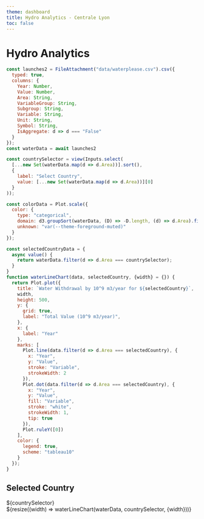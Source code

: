 ```yaml
---
theme: dashboard
title: Hydro Analytics - Centrale Lyon
toc: false
---
```


# Hydro Analytics

<!-- Read Data from csv file -->
```js
const launches2 = FileAttachment("data/waterplease.csv").csv({
  typed: true,
  columns: {
    Year: Number,
    Value: Number,
    Area: String,
    VariableGroup: String,
    Subgroup: String,
    Variable: String,
    Unit: String,
    Symbol: String,
    IsAggregate: d => d === "False"
  }
});
const waterData = await launches2 
```

<!-- Country selector -->
```js
const countrySelector = view(Inputs.select(
  [...new Set(waterData.map(d => d.Area))].sort(),
  {
    label: "Select Country",
    value: [...new Set(waterData.map(d => d.Area))][0]
  }
));
```

<!-- Difine Colors -->
```js
const colorData = Plot.scale({
  color: {
    type: "categorical",
    domain: d3.groupSort(waterData, (D) => -D.length, (d) => d.Area).filter((d) => d !== "Other"),
    unknown: "var(--theme-foreground-muted)"
  }
});
```


<!-- waterLineChart Graphic -->
```js
const selectedCountryData = {
  async value() {
    return waterData.filter(d => d.Area === countrySelector);
  }
}
function waterLineChart(data, selectedCountry, {width} = {}) {
  return Plot.plot({
    title: `Water Withdrawal by 10^9 m3/year for ${selectedCountry}`,
    width,
    height: 500,
    y: {
      grid: true,
      label: "Total Value (10^9 m3/year)",
    },
    x: {
      label: "Year"
    },
    marks: [
      Plot.line(data.filter(d => d.Area === selectedCountry), {
        x: "Year",
        y: "Value",
        stroke: "Variable",
        strokeWidth: 2
      }),
      Plot.dot(data.filter(d => d.Area === selectedCountry), {
        x: "Year",
        y: "Value",
        fill: "Variable",
        stroke: "white",
        strokeWidth: 1,
        tip: true
      }),
      Plot.ruleY([0])
    ],
    color: {
      legend: true,
      scheme: "tableau10"
    }
  });
}
```
<!-- Display layout -->
<div class="grid grid-cols-1">
  <div class="card">
    <h2>Selected Country</h2>
    <span class="big">${countrySelector}</span>
  </div>
</div>

<div class="grid grid-cols-1">
  <div class="card">
    ${resize((width) => waterLineChart(waterData, countrySelector, {width}))}
      </div>
</div>